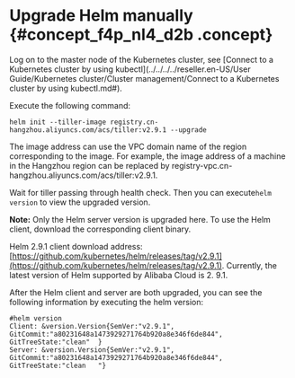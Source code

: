 # Upgrade Helm manually {#concept_f4p_nl4_d2b .concept}

Log on to the master node of the Kubernetes cluster, see [Connect to a Kubernetes cluster by using kubectl](../../../../reseller.en-US/User Guide/Kubernetes cluster/Cluster management/Connect to a Kubernetes cluster by using kubectl.md#).

Execute the following command:

```
helm init --tiller-image registry.cn-hangzhou.aliyuncs.com/acs/tiller:v2.9.1 --upgrade
```

The image address can use the VPC domain name of the region corresponding to the image. For example, the image address of a machine in the Hangzhou region can be replaced by registry-vpc.cn-hangzhou.aliyuncs.com/acs/tiller:v2.9.1.

Wait for tiller passing through health check. Then you can execute`helm version` to view the upgraded version.

**Note:** Only the Helm server version is upgraded here. To use the Helm client, download the corresponding client binary.

Helm 2.9.1 client download address: [https://github.com/kubernetes/helm/releases/tag/v2.9.1](https://github.com/kubernetes/helm/releases/tag/v2.9.1). Currently, the latest version of Helm supported by Alibaba Cloud is 2. 9.1.

After the Helm client and server are both upgraded, you can see the following information by executing the helm version:

```
#helm version
Client: &version.Version{SemVer:"v2.9.1", GitCommit:"a80231648a1473929271764b920a8e346f6de844", GitTreeState:"clean"  }
Server: &version.Version{SemVer:"v2.9.1", GitCommit:"a80231648a1473929271764b920a8e346f6de844", GitTreeState:"clean   "}
```

